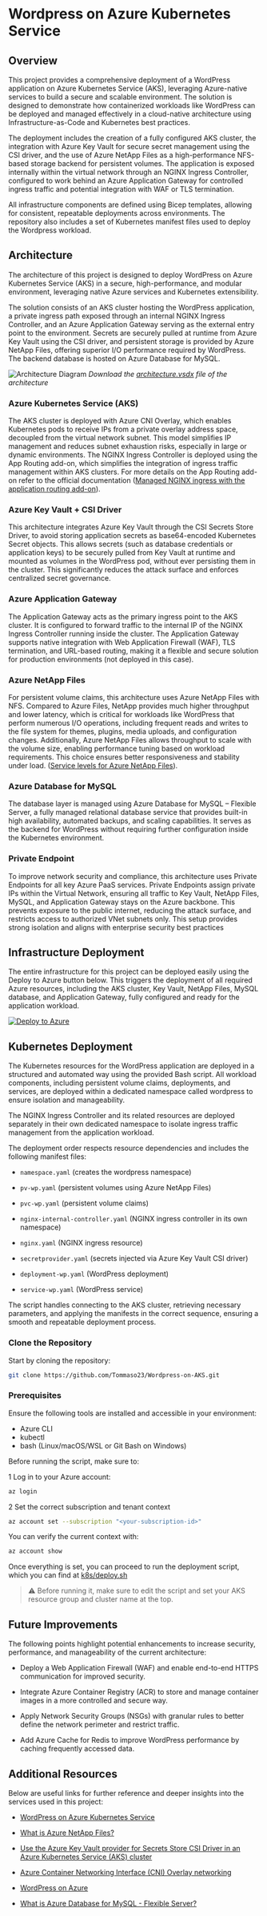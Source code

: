 # Wordpress on Azure Kubernetes Service

## Overview
This project provides a comprehensive deployment of a WordPress application on Azure Kubernetes Service (AKS), leveraging Azure-native services to build a secure and scalable environment. The solution is designed to demonstrate how containerized workloads like WordPress can be deployed and managed effectively in a cloud-native architecture using Infrastructure-as-Code and Kubernetes best practices.

The deployment includes the creation of a fully configured AKS cluster, the integration with Azure Key Vault for secure secret management using the CSI driver, and the use of Azure NetApp Files as a high-performance NFS-based storage backend for persistent volumes. The application is exposed internally within the virtual network through an NGINX Ingress Controller, configured to work behind an Azure Application Gateway for controlled ingress traffic and potential integration with WAF or TLS termination.

All infrastructure components are defined using Bicep templates, allowing for consistent, repeatable deployments across environments. The repository also includes a set of Kubernetes manifest files used to deploy the Wordpress workload.


## Architecture
The architecture of this project is designed to deploy WordPress on Azure Kubernetes Service (AKS) in a secure, high-performance, and modular environment, leveraging native Azure services and Kubernetes extensibility.

The solution consists of an AKS cluster hosting the WordPress application, a private ingress path exposed through an internal NGINX Ingress Controller, and an Azure Application Gateway serving as the external entry point to the environment. Secrets are securely pulled at runtime from Azure Key Vault using the CSI driver, and persistent storage is provided by Azure NetApp Files, offering superior I/O performance required by WordPress. The backend database is hosted on Azure Database for MySQL.

![Architecture Diagram](./architecture.svg)
*Download the [architecture.vsdx](./architecture.vsdx) file of the architecture*

### Azure Kubernetes Service (AKS)
The AKS cluster is deployed with Azure CNI Overlay, which enables Kubernetes pods to receive IPs from a private overlay address space, decoupled from the virtual network subnet. This model simplifies IP management and reduces subnet exhaustion risks, especially in large or dynamic environments.
The NGINX Ingress Controller is deployed using the App Routing add-on, which simplifies the integration of ingress traffic management within AKS clusters.
For more details on the App Routing add-on refer to the official documentation ([Managed NGINX ingress with the application routing add-on](https://learn.microsoft.com/en-us/azure/aks/app-routing)).

### Azure Key Vault + CSI Driver
This architecture integrates Azure Key Vault through the CSI Secrets Store Driver, to avoid storing application secrets as base64-encoded Kubernetes Secret objects. This allows secrets (such as database credentials or application keys) to be securely pulled from Key Vault at runtime and mounted as volumes in the WordPress pod, without ever persisting them in the cluster. This significantly reduces the attack surface and enforces centralized secret governance.

### Azure Application Gateway
The Application Gateway acts as the primary ingress point to the AKS cluster. It is configured to forward traffic to the internal IP of the NGINX Ingress Controller running inside the cluster. The Application Gateway supports native integration with Web Application Firewall (WAF), TLS termination, and URL-based routing, making it a flexible and secure solution for production environments (not deployed in this case).

### Azure NetApp Files
For persistent volume claims, this architecture uses Azure NetApp Files with NFS. Compared to Azure Files, NetApp provides much higher throughput and lower latency, which is critical for workloads like WordPress that perform numerous I/O operations, including frequent reads and writes to the file system for themes, plugins, media uploads, and configuration changes. Additionally, Azure NetApp Files allows throughput to scale with the volume size, enabling performance tuning based on workload requirements. This choice ensures better responsiveness and stability under load. ([Service levels for Azure NetApp Files](https://learn.microsoft.com/en-us/azure/azure-netapp-files/azure-netapp-files-service-levels)).

### Azure Database for MySQL
The database layer is managed using Azure Database for MySQL – Flexible Server, a fully managed relational database service that provides built-in high availability, automated backups, and scaling capabilities. It serves as the backend for WordPress without requiring further configuration inside the Kubernetes environment.

### Private Endpoint
To improve network security and compliance, this architecture uses Private Endpoints for all key Azure PaaS services. Private Endpoints assign private IPs within the Virtual Network, ensuring all traffic to Key Vault, NetApp Files, MySQL, and Application Gateway stays on the Azure backbone. This prevents exposure to the public internet, reducing the attack surface, and restricts access to authorized VNet subnets only. This setup provides strong isolation and aligns with enterprise security best practices

## Infrastructure Deployment
The entire infrastructure for this project can be deployed easily using the Deploy to Azure button below. This triggers the deployment of all required Azure resources, including the AKS cluster, Key Vault, NetApp Files, MySQL database, and Application Gateway, fully configured and ready for the application workload.

[![Deploy to Azure](https://aka.ms/deploytoazurebutton)](https://portal.azure.com/#create/Microsoft.Template/uri/https%3A%2F%2Fraw.githubusercontent.com%2FTommaso23%2FWordpress-on-AKS%2Frefs%2Fheads%2Fmain%2Fazuredeploy.json)

## Kubernetes Deployment
The Kubernetes resources for the WordPress application are deployed in a structured and automated way using the provided Bash script. All workload components, including persistent volume claims, deployments, and services, are deployed within a dedicated namespace called wordpress to ensure isolation and manageability.

The NGINX Ingress Controller and its related resources are deployed separately in their own dedicated namespace to isolate ingress traffic management from the application workload.

The deployment order respects resource dependencies and includes the following manifest files:

- `namespace.yaml` (creates the wordpress namespace)

- `pv-wp.yaml` (persistent volumes using Azure NetApp Files)

- `pvc-wp.yaml` (persistent volume claims)

- `nginx-internal-controller.yaml` (NGINX ingress controller in its own namespace)

- `nginx.yaml` (NGINX ingress resource)

- `secretprovider.yaml` (secrets injected via Azure Key Vault CSI driver)

- `deployment-wp.yaml` (WordPress deployment)

- `service-wp.yaml` (WordPress service)

The script handles connecting to the AKS cluster, retrieving necessary parameters, and applying the manifests in the correct sequence, ensuring a smooth and repeatable deployment process.

### Clone the Repository
Start by cloning the repository:
```bash
git clone https://github.com/Tommaso23/Wordpress-on-AKS.git
```
### Prerequisites
Ensure the following tools are installed and accessible in your environment:
- Azure CLI
- kubectl
- bash (Linux/macOS/WSL or Git Bash on Windows)

Before running the script, make sure to:

1 Log in to your Azure account:
```bash
az login
```
2 Set the correct subscription and tenant context
```bash
az account set --subscription "<your-subscription-id>"
```
You can verify the current context with:
```bash
az account show
```
Once everything is set, you can proceed to run the deployment script, which you can find at [k8s/deploy.sh](../k8s/deploy.sh)

>⚠️ Before running it, make sure to edit the script and set your AKS resource group and cluster name at the top.

## Future Improvements
The following points highlight potential enhancements to increase security, performance, and manageability of the current architecture:
- Deploy a Web Application Firewall (WAF) and enable end-to-end HTTPS communication for improved security.

- Integrate Azure Container Registry (ACR) to store and manage container images in a more controlled and secure way.

- Apply Network Security Groups (NSGs) with granular rules to better define the network perimeter and restrict traffic.

- Add Azure Cache for Redis to improve WordPress performance by caching frequently accessed data.

## Additional Resources
Below are useful links for further reference and deeper insights into the services used in this project:
- [WordPress on Azure Kubernetes Service](https://learn.microsoft.com/en-us/azure/architecture/example-scenario/infrastructure/wordpress-container)

- [What is Azure NetApp Files?](https://learn.microsoft.com/en-us/azure/azure-netapp-files/azure-netapp-files-introduction)

- [Use the Azure Key Vault provider for Secrets Store CSI Driver in an Azure Kubernetes Service (AKS) cluster](https://learn.microsoft.com/en-us/azure/aks/csi-secrets-store-driver)

- [Azure Container Networking Interface (CNI) Overlay networking](https://learn.microsoft.com/en-us/azure/aks/concepts-network-azure-cni-overlay)

- [WordPress on Azure](https://learn.microsoft.com/it-it/azure/architecture/guide/infrastructure/wordpress-overview)

- [What is Azure Database for MySQL - Flexible Server?](https://learn.microsoft.com/en-us/azure/mysql/flexible-server/overview)
